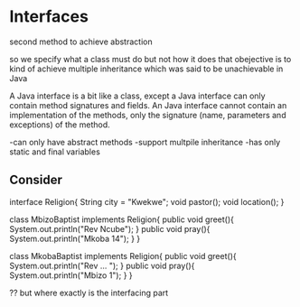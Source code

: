 # Interfaces 
second method to achieve abstraction 

so we specify what a class must do but not how it does that 
obejective is to kind of achieve multiple inheritance which was said to  be unachievable in Java 


A Java interface is a bit like a class, except a Java interface can only contain method signatures and fields. An Java interface cannot contain an implementation of the methods, only the signature (name, parameters and exceptions) of the method. 


-can only have abstract methods 
-support multpile inheritance 
-has only static and final variables 

## Consider 
interface Religion{
	String city = "Kwekwe";
	void pastor();
	void location(); 
} 

class MbizoBaptist implements Religion{
	public void greet(){
		System.out.println("Rev Ncube");
	}
	public void pray(){
		System.out.println("Mkoba 14");
	}
}

class MkobaBaptist implements Religion{
	public void greet(){
		System.out.println("Rev ... ");
	}
	public void pray(){
		System.out.println("Mbizo 1");
	}
}

?? but where exactly is the interfacing part 

